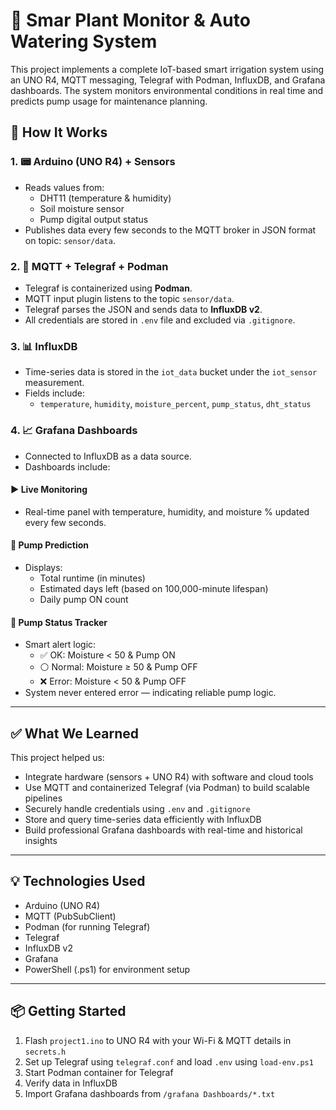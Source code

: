 # 🌿 Smar Plant Monitor & Auto Watering System

This project implements a complete IoT-based smart irrigation system using an UNO R4, MQTT messaging, Telegraf with Podman, InfluxDB, and Grafana dashboards. The system monitors environmental conditions in real time and predicts pump usage for maintenance planning.

## 🔧 How It Works

### 1. 📟 **Arduino (UNO R4) + Sensors**
- Reads values from:
  - DHT11 (temperature & humidity)
  - Soil moisture sensor
  - Pump digital output status
- Publishes data every few seconds to the MQTT broker in JSON format on topic: `sensor/data`.

### 2. 🔌 **MQTT + Telegraf + Podman**
- Telegraf is containerized using **Podman**.
- MQTT input plugin listens to the topic `sensor/data`.
- Telegraf parses the JSON and sends data to **InfluxDB v2**.
- All credentials are stored in `.env` file and excluded via `.gitignore`.

### 3. 📊 **InfluxDB**
- Time-series data is stored in the `iot_data` bucket under the `iot_sensor` measurement.
- Fields include:
  - `temperature`, `humidity`, `moisture_percent`, `pump_status`, `dht_status`

### 4. 📈 **Grafana Dashboards**
- Connected to InfluxDB as a data source.
- Dashboards include:

#### ▶️ **Live Monitoring**
- Real-time panel with temperature, humidity, and moisture % updated every few seconds.

#### 🔮 **Pump Prediction**
- Displays:
  - Total runtime (in minutes)
  - Estimated days left (based on 100,000-minute lifespan)
  - Daily pump ON count

#### 🚨 **Pump Status Tracker**
- Smart alert logic:
  - ✅ OK: Moisture < 50 & Pump ON
  - ⚪ Normal: Moisture ≥ 50 & Pump OFF
  - ❌ Error: Moisture < 50 & Pump OFF
- System never entered error — indicating reliable pump logic.

---

## ✅ What We Learned

This project helped us:
- Integrate hardware (sensors + UNO R4) with software and cloud tools
- Use MQTT and containerized Telegraf (via Podman) to build scalable pipelines
- Securely handle credentials using `.env` and `.gitignore`
- Store and query time-series data efficiently with InfluxDB
- Build professional Grafana dashboards with real-time and historical insights

---

## 💡 Technologies Used

- Arduino (UNO R4)
- MQTT (PubSubClient)
- Podman (for running Telegraf)
- Telegraf
- InfluxDB v2
- Grafana
- PowerShell (.ps1) for environment setup

---

## 📦 Getting Started

1. Flash `project1.ino` to UNO R4 with your Wi-Fi & MQTT details in `secrets.h`
2. Set up Telegraf using `telegraf.conf` and load `.env` using `load-env.ps1`
3. Start Podman container for Telegraf
4. Verify data in InfluxDB
5. Import Grafana dashboards from `/grafana Dashboards/*.txt`



